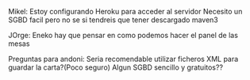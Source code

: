 Mikel:
Estoy configurando Heroku para acceder al servidor 
Necesito un SGBD facil pero no se si tendreis que tener descargado maven3

JOrge:
Eneko hay que pensar en como podemos hacer el panel de las mesas



Preguntas para andoni:
Seria recomendable utilizar ficheros XML para guardar la carta?(Poco seguro)
Algun SGBD sencillo y gratuitos??
